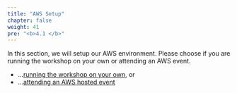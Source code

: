 ```yaml
---
title: "AWS Setup"
chapter: false
weight: 41
pre: "<b>4.1 </b>"
---
```


In this section, we will setup our AWS environment. Please choose if you are running the workshop on your own or attending an AWS event.

* ...[running the workshop on your own](/3_workshop_setup/31_aws_setup/313_self_paced_account.html), or
* ...[attending an AWS hosted event](/3_workshop_setup/31_aws_setup/312_aws_event_account.html)

